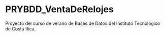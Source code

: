 # PRYBDD_VentaDeRelojes
Proyecto del curso de verano de Bases de Datos del Instituto Tecnológico de Costa Rica.
